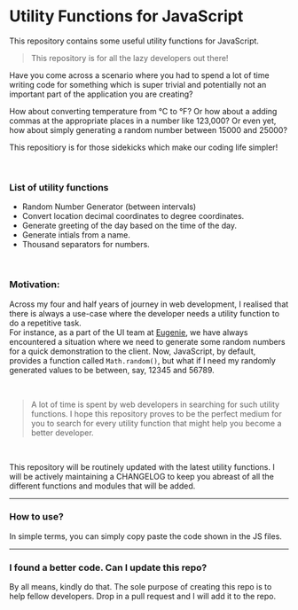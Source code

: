 # Utility Functions for JavaScript

This repository contains some useful utility functions for JavaScript.

> This repository is for all the lazy developers out there!

Have you come across a scenario where you had to spend a lot of time writing code for something which is super trivial and potentially not an important part of the application you are creating?

How about converting temperature from °C to °F? Or how about a adding commas at the appropriate places in a number like 123,000? Or even yet, how about simply generating a random number between 15000 and 25000?

This repositiory is for those sidekicks which make our coding life simpler!

<br />

### List of utility functions

-  Random Number Generator (between intervals)
-  Convert location decimal coordinates to degree coordinates.
-  Generate greeting of the day based on the time of the day.
-  Generate intials from a name.
-  Thousand separators for numbers.

<br />

### Motivation:
Across my four and half years of journey in web development, I realised that there is always a use-case where the developer needs a utility function to do a repetitive task.
<br />
For instance, as a part of the UI team at [Eugenie](https://www.eugenie.ai), we have always encountered a situation where we need to generate some random numbers for a quick demonstration to the client. Now, JavaScript, by default, provides a function called `Math.random()`, but what if I need my randomly generated values to be between, say, 12345 and 56789.

<br />

> A lot of time is spent by web developers in searching for such utility functions. I hope this repository proves to be the perfect medium for you to search for every utility function that might help you become a better developer.

<br />

This repository will be routinely updated with the latest utility functions. I will be actively maintaining a CHANGELOG to keep you abreast of all the different functions and modules that will be added.

<hr />

### How to use?

In simple terms, you can simply copy paste the code shown in the JS files.

<hr />

### I found a better code. Can I update this repo?

By all means, kindly do that. The sole purpose of creating this repo is to help fellow developers. Drop in a pull request and I will add it to the repo.


